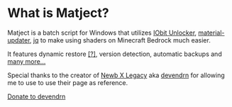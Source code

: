 # What is Matject?

Matject is a batch script for Windows that utilizes [IObit Unlocker](https://www.iobit.com/en/iobit-unlocker.php), [material-updater](/docs/what-is-material-updater), [jq](/docs/what-is-jq) to make using shaders on Minecraft Bedrock much easier.  
  
It features dynamic restore [[?]](/docs/what-is-dynamic-restore), version detection, automatic backups and [many more...](/docs/features)  

Special thanks to the creator of [Newb X Legacy](https://github.com/devendrn/newb-x-mcbe) aka [devendrn](https://devendrn.github.io/) for allowing me to use to use their page as reference.  

[Donate to devendrn](https://ko-fi.com/devendrn)